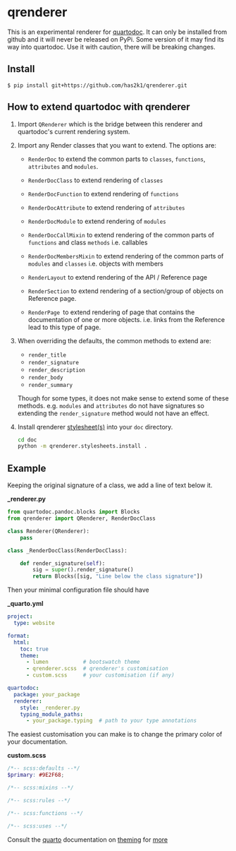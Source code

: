 # qrenderer

This is an experimental renderer for [quartodoc](https://github.com/machow/quartodoc).
It can only be installed from github and it will never be released on PyPi. Some version
of it may find its way into quartodoc. Use it with caution, there will be
breaking changes.

## Install

```console
$ pip install git+https://github.com/has2k1/qrenderer.git
```

## How to extend quartodoc with qrenderer

1. Import `QRenderer` which is the bridge between this renderer and
   quartodoc's current rendering system.

2. Import any Render classes that you want to extend. The options are:

   - `RenderDoc` to extend the common parts to `classes`,
     `functions`, `attributes` and `modules`.

   - `RenderDocClass` to extend rendering of `classes`

   - `RenderDocFunction` to extend rendering of `functions`

   - `RenderDocAttribute` to extend rendering of `attributes`

   - `RenderDocModule` to extend rendering of `modules`

   - `RenderDocCallMixin` to extend rendering of the common parts
      of `functions` and class `methods` i.e. callables

   - `RenderDocMembersMixin` to extend rendering of the common parts
     of `modules` and `classes` i.e. objects with members

   - `RenderLayout` to extend rendering of the API / Reference page

   - `RenderSection` to extend rendering of a section/group of
     objects on Reference page.

   - `RenderPage `to extend rendering of page that contains the
      documentation of one or more objects. i.e. links from the
      Reference lead to this type of page.

4. When overriding the defaults, the common methods to extend are:

   - `render_title`
   - `render_signature`
   - `render_description`
   - `render_body`
   - `render_summary`

   Though for some types, it does not make sense to extend some of these
   methods. e.g. `modules` and `attributes` do not have signatures so
   extending the `render_signature` method would not have an effect.

5. Install qrenderer [stylesheet(s)](https://github.com/has2k1/qrenderer/tree/main/qrenderer/stylesheets) into your `doc` directory.

   ```bash
   cd doc
   python -m qrenderer.stylesheets.install .
   ```

## Example

Keeping the original signature of a class, we add a line of text below it.

**\_renderer.py**

```python
from quartodoc.pandoc.blocks import Blocks
from qrenderer import QRenderer, RenderDocClass

class Renderer(QRenderer):
    pass

class _RenderDocClass(RenderDocClass):

    def render_signature(self):
        sig = super().render_signature()
        return Blocks([sig, "Line below the class signature"])
```

Then your minimal configuration file should have

**\_quarto.yml**

```yaml
project:
  type: website

format:
  html:
    toc: true
    theme:
      - lumen           # bootswatch theme
      - qrenderer.scss  # qrenderer's customisation
      - custom.scss     # your customisation (if any)

quartodoc:
  package: your_package
  renderer:
    style: _renderer.py
    typing_module_paths:
      - your_package.typing  # path to your type annotations
```

The easiest customisation you can make is to change the primary color of your documentation.

**custom.scss**

```scss
/*-- scss:defaults --*/
$primary: #9E2F68;

/*-- scss:mixins --*/

/*-- scss:rules --*/

/*-- scss:functions --*/

/*-- scss:uses --*/

```

Consult the [quarto](https://quarto.org/) documentation on [theming](https://quarto.org/docs/output-formats/html-themes.html) for [more](https://quarto.org/docs/output-formats/html-themes-more.html)
